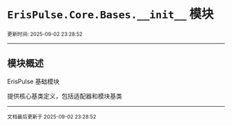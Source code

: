 # `ErisPulse.Core.Bases.__init__` 模块

<sup>更新时间: 2025-09-02 23:28:52</sup>

---

## 模块概述


ErisPulse 基础模块

提供核心基类定义，包括适配器和模块基类

---

<sub>文档最后更新于 2025-09-02 23:28:52</sub>